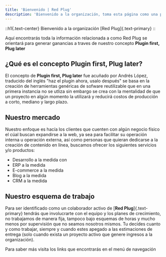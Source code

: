 ```yaml
---
title: 'Bienvenido | Red Plug'
description: 'Bienvenido a la organización, toma esta página como una pequeña introducción a lo que nos queremos convertir'
---
```


::h1{.text-center}
Bienvenido a la organización [Red Plug]{.text-primary}
::

Aquí encontrarás toda la información relacionada a como Red Plug se orientará para generar ganancias a traves de nuestro concepto __Plugin first, Plug later__

## ¿Qué es el concepto __Plugin first, Plug later__?

El concepto de __Plugin first, Plug later__ fue acuñado por Andrés López, traducido del inglés "haz el plugin ahora, usalo después" se basa en la creación de herramientas genéricas de sofware reutilizable que en una primera instancia no se utliza sin embargo se crea con la mentalidad de que un proyecto en algún momento la utilizará y reducirá costos de producción a corto, mediano y largo plazo.  

## Nuestro mercado

Nuestro enfoque es hacía los clientes que cuenten con algún negocio físico el cúal buscan expandirse a la web, ya sea para facilitar su operación interna u operación externa, así como personas que quieran dedicarse a la creación de contenido en línea, buscamos ofrecer los siguientes servicios y/o productos:
- Desarrollo a la medida con
- ERP a la medida
- E-commerce a la medida
- Blog a la medida
- CRM a la medida

## Nuestro esquema de trabajo

Para ser identificado como un colaborador activo de [__Red Plug__]{.text-primary} tendrás que involucrarte con el equipo y los planes de crecimiento, no trabajamos de manera fija, tampoco bajo esquemas de horas y mucho menos por supervisión que no seamos nosotros mismos. Tu decides cuanto y como trabajar, siempre y cuando estes apegado a las estimaciones de entrega (solo cuando exista un proyecto activo que genere ingresos a la organización).

Para saber más visita los links que encontrarás en el menú de navegación